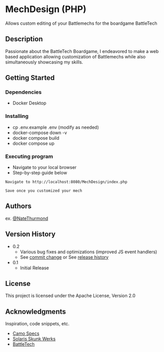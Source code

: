 # MechDesign (PHP)

Allows custom editing of your Battlemechs for the boardgame BattleTech

## Description

Passionate about the BattleTech Boardgame, I endeavored to make a web based application allowing customization of Battlemechs while also simultaneously showcasing my skills.

## Getting Started

### Dependencies

* Docker Desktop

### Installing

* cp .env.example .env (modify as needed)
* docker-compose down -v
* docker compose build
* docker compose up

### Executing program

* Navigate to your local browser
* Step-by-step guide below
```
Navigate to http://localhost:8080/MechDesign/index.php

Save once you customized your mech
```

## Authors

ex. [@NateThurmond](https://github.com/NateThurmond)

## Version History

* 0.2
    * Various bug fixes and optimizations (improved JS event handlers)
    * See [commit change]() or See [release history]()
* 0.1
    * Initial Release

## License

This project is licensed under the Apache License, Version 2.0

## Acknowledgments

Inspiration, code snippets, etc.
* [Camo Specs](https://camospecs.com/)
* [Solaris Skunk Werks](https://solarisskunkwerks.com/)
* [BattleTech](https://www.battletech.com/)